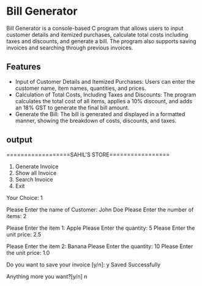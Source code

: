 # Bill Generator

Bill Generator is a console-based C program that allows users to input customer details and itemized purchases, calculate total costs including taxes and discounts, and generate a bill. The program also supports saving invoices and searching through previous invoices.


## Features

- Input of Customer Details and Itemized Purchases:
Users can enter the customer name, item names, quantities, and prices.
- Calculation of Total Costs, Including Taxes and Discounts:
The program calculates the total cost of all items, applies a 10% discount, and adds an 18% GST to generate the final bill amount.
- Generate the Bill:
The bill is generated and displayed in a formatted manner, showing the breakdown of costs, discounts, and taxes.


## output

==================SAHIL'S STORE=================
1. Generate Invoice
2. Show all Invoice
3. Search Invoice
4. Exit

Your Choice: 1

Please Enter the name of Customer: John Doe
Please Enter the number of items: 2

Please Enter the item 1: Apple
Please Enter the quantity: 5
Please Enter the unit price: 2.5

Please Enter the item 2: Banana
Please Enter the quantity: 10
Please Enter the unit price: 1.0

Do you want to save your invoice [y/n]: y
Saved Successfully

Anything more you want?[y/n] n
